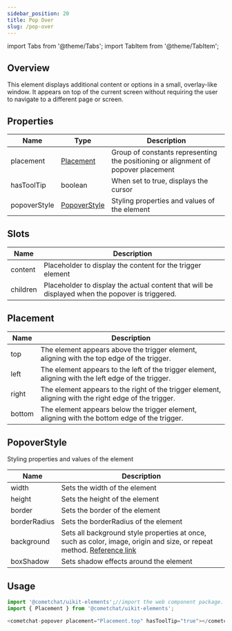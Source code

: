 ```yaml
---
sidebar_position: 20
title: Pop Over
slug: /pop-over
---
```


import Tabs from '@theme/Tabs';
import TabItem from '@theme/TabItem';

## Overview

This element displays additional content or options in a small, overlay-like window. It appears on top of the current screen without requiring the user to navigate to a different page or screen.

## Properties

| Name | Type | Description | 
| ---- | ---- | ---- | 
| placement | [Placement](./pop-over#placement) | Group of constants representing the positioning or alignment of popover placement | 
| hasToolTip | boolean | When set to true, displays the cursor | 
| popoverStyle | [PopoverStyle](./pop-over#popoverstyle) | Styling properties and values of the element | 


## Slots

| Name | Description | 
| ---- | ---- | 
| content | Placeholder to display the content for the trigger element | 
| children | Placeholder to display the actual content that will be displayed when the popover is triggered. | 


## Placement

| Name | Description | 
| ---- | ---- | 
| top | The element appears above the trigger element, aligning with the top edge of the trigger. | 
| left | The element appears to the left of the trigger element, aligning with the left edge of the trigger. | 
| right | The element appears to the right of the trigger element, aligning with the right edge of the trigger. | 
| bottom | The element appears below the trigger element, aligning with the bottom edge of the trigger. | 


## PopoverStyle

Styling properties and values of the element

| Name | Description | 
| ---- | ---- | 
| width | Sets the width of the element | 
| height | Sets the height of the element | 
| border | Sets the border of the element | 
| borderRadius | Sets the borderRadius of the element | 
| background | Sets all background style properties at once, such as color, image, origin and size, or repeat method. [Reference link](https://developer.mozilla.org/en-US/docs/Web/CSS/background) | 
| boxShadow | Sets shadow effects around the element | 


## Usage

<Tabs>
<TabItem value="js" label="Javascript">

```javascript
import '@cometchat/uikit-elements';//import the web component package.
import { Placement } from '@cometchat/uikit-elements';

<cometchat-popover placement="Placement.top" hasToolTip="true"></cometchat-popover>
```

</TabItem>
</Tabs>